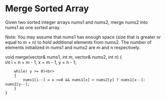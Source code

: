 Merge Sorted Array 
===
Given two sorted integer arrays nums1 and nums2, merge nums2 into nums1 as one sorted array.

Note:
You may assume that nums1 has enough space (size that is greater or equal to m + n) to hold additional elements from nums2. The number of elements initialized in nums1 and nums2 are m and n respectively.

void merge(vector<int>& nums1, int m, vector<int>& nums2, int n) { <br>
        int i = n + m - 1, x = m - 1, y = n - 1;<br>
        
        while( y >= 0)<br>
        {
            nums1[i--] = x >=0 && nums1[x] > nums2[y] ? nums1[x--]: nums2[y--];
        }
    }
